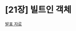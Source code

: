 # [21장] 빌트인 객체

[발표 자료](https://wild-lifter-a1c.notion.site/21-438a98e6af3e4f01aa1ec52cf02bdc26?pvs=4)
